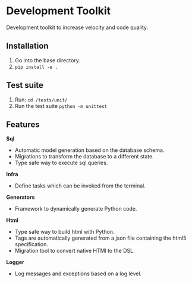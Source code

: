 # Development Toolkit
Development toolkit to increase velocity and code quality.

## Installation
1. Go into the base directory.
2. `pip install -e .`

## Test suite
1. Run: `cd /tests/unit/`
2. Run the test suite `python -m unittest`

## Features
**Sql**
- Automatic model generation based on the database schema.
- Migrations to transform the database to a different state.
- Type safe way to execute sql queries.

**Infra**
- Define tasks which can be invoked from the terminal.

**Generators**
- Framework to dynamically generate Python code.

**Html**
- Type safe way to build html with Python.
- Tags are automatically generated from a json file containing the html5 specification.
- Migration tool to convert native HTMl to the DSL.

**Logger**
- Log messages and exceptions based on a log level.
